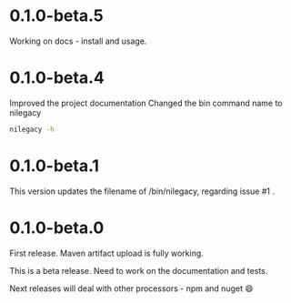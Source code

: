 # 0.1.0-beta.5

Working on docs - install and usage.


# 0.1.0-beta.4

Improved the project documentation
Changed the bin command name to nilegacy

```bash
nilegacy -h
```

# 0.1.0-beta.1

This version updates the filename of /bin/nilegacy, regarding issue #1 .


# 0.1.0-beta.0

First release. Maven artifact upload is fully working.

This is a beta release. Need to work on the documentation and tests.

Next releases will deal with other processors - npm and nuget :smile: